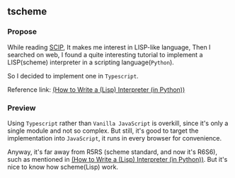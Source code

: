 tscheme
---

### Propose
While reading [SCIP](https://mitpress.mit.edu/sicp/), It makes me interest in LISP-like language,
Then I searched on web, I found a quite interesting tutorial to implement a LISP(scheme) interpreter
in a scripting language(`Python`).

So I decided to implement one in `Typescript`.

Reference link: [(How to Write a (Lisp) Interpreter (in Python))](http://norvig.com/lispy.html)
### Preview
Using `Typescript` rather than `Vanilla JavaScript` is overkill, since it's only a single module and not so complex.
But still, it's good to target the implementation into `JavaScript`, it runs in every browser for convenience.

Anyway, it's far away from R5RS (scheme standard, and now it's R6S6), such as mentioned in [(How to Write a (Lisp) Interpreter (in Python))](http://norvig.com/lispy.html).
But it's nice to know how scheme(Lisp) work.
